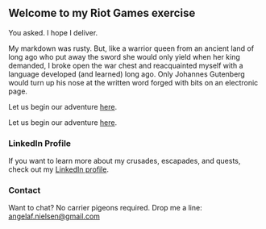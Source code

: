 ## Welcome to my Riot Games exercise

You asked. I hope I deliver.

My markdown was rusty. But, like a warrior queen from an ancient land of long ago who put away the sword she would only yield when her king demanded, I broke open the war chest and reacquainted myself with a language developed (and learned) long ago. Only Johannes Gutenberg would turn up his nose at the written word forged with bits on an electronic page. 

Let us begin our adventure <a href="toc.html" title="Table of Contents">here</a>.

Let us begin our adventure <a href="https://github.com/AngelaFNielsen/AngelaFNielsen.github.io/blob/main/about/overview.md" title="Table of Contents">here</a>.

### LinkedIn Profile

If you want to learn more about my crusades, escapades, and quests, check out my [LinkedIn profile](https://www.linkedin.com/in/angela-nielsen-a392aa1).

### Contact

Want to chat? No carrier pigeons required. Drop me a line: <angelaf.nielsen@gmail.com>
